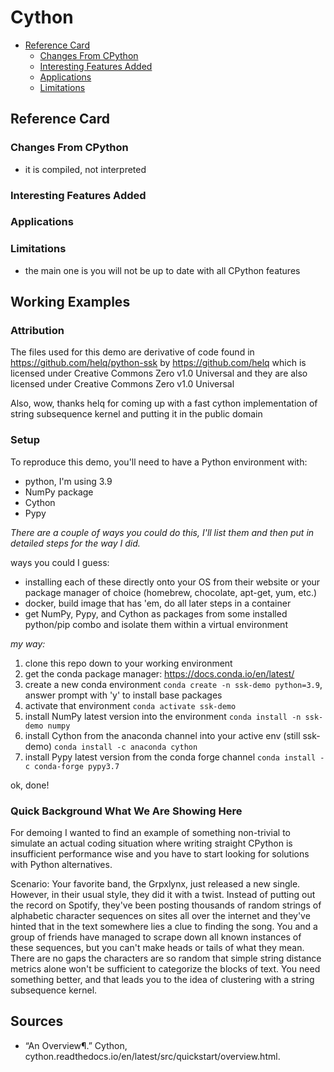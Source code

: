 # Cython

<!-- TOC -->
- [Reference Card](#reference-card)
    - [Changes From CPython](#changes-from-cpython)
    - [Interesting Features Added](#interesting-features-added)
    - [Applications](#applications)
    - [Limitations](#limitations)
<!-- /TOC -->

## Reference Card


### Changes From CPython
- it is compiled, not interpreted

### Interesting Features Added


### Applications

### Limitations
- the main one is you will not be up to date with all CPython features


## Working Examples

### Attribution

The files used for this demo are derivative of code found in https://github.com/helq/python-ssk by https://github.com/helq which is licensed under Creative Commons Zero v1.0 Universal and they are also 
licensed under Creative Commons Zero v1.0 Universal

Also, wow, thanks helq for coming up with a fast cython implementation of string subsequence kernel and putting it in the public domain

### Setup

To reproduce this demo, you'll need to have a Python environment with: 
- python, I'm using 3.9 
- NumPy package 
- Cython
- Pypy

*There are a couple of ways you could do this, I'll list them and then put in detailed steps for the way I did.*

ways you could I guess: 
- installing each of these directly onto your OS from their website or your package manager of choice (homebrew, chocolate, apt-get, yum, etc.)
- docker, build image that has 'em, do all later steps in a container
- get NumPy, Pypy, and Cython as packages from some installed python/pip combo and isolate them within a virtual environment

*my way:*

1. clone this repo down to your working environment
2. get the conda package manager: https://docs.conda.io/en/latest/
3. create a new conda environment `conda create -n ssk-demo python=3.9`, answer prompt with 'y' to install base packages
4. activate that environment `conda activate ssk-demo`
5. install NumPy latest version into the environment `conda install -n ssk-demo numpy`
6. install Cython from the anaconda channel into your active env (still ssk-demo) `conda install -c anaconda cython`
7. install Pypy latest version from the conda forge channel `conda install -c conda-forge pypy3.7`

ok, done!

### Quick Background What We Are Showing Here

For demoing I wanted to find an example of something non-trivial to simulate an actual coding situation where writing straight CPython is insufficient performance wise and you have to start looking for 
solutions with Python alternatives. 


Scenario: Your favorite band, the Grpxlynx, just released a new single. However, in their usual style, they did it with a twist. Instead of putting out the record on Spotify, they've been posting 
thousands of random strings of alphabetic character sequences on sites all over the internet and they've hinted that in the text somewhere lies a clue to finding the song. You and a group of friends have managed to scrape down all known instances of these sequences, but you can't make heads
or tails of what they mean. There are no gaps the characters are so random that simple string distance metrics alone won't be sufficient to categorize the blocks of text. You need something better, 
and that leads you to the idea of clustering with a string subsequence kernel. 








## Sources
- “An Overview¶.” Cython, cython.readthedocs.io/en/latest/src/quickstart/overview.html. 
